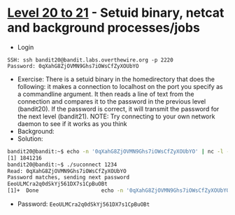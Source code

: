 # [Level 20 to 21](https://overthewire.org/wargames/bandit/bandit21.html) - Setuid binary, netcat and background processes/jobs

- Login
```
SSH: ssh bandit20@bandit.labs.overthewire.org -p 2220
Password: 0qXahG8ZjOVMN9Ghs7iOWsCfZyXOUbYO
```
- Exercise: There is a setuid binary in the homedirectory that does the following: it makes a connection to localhost on the port you specify as a commandline argument. It then reads a line of text from the connection and compares it to the password in the previous level (bandit20). If the password is correct, it will transmit the password for the next level (bandit21). NOTE: Try connecting to your own network daemon to see if it works as you think
- Background:
- Solution:
```bash
bandit20@bandit:~$ echo -n '0qXahG8ZjOVMN9Ghs7iOWsCfZyXOUbYO' | nc -l -p 1234 &
[1] 1841216
bandit20@bandit:~$ ./suconnect 1234
Read: 0qXahG8ZjOVMN9Ghs7iOWsCfZyXOUbYO
Password matches, sending next password
EeoULMCra2q0dSkYj561DX7s1CpBuOBt
[1]+  Done                    echo -n '0qXahG8ZjOVMN9Ghs7iOWsCfZyXOUbYO' | nc -l -p 1234

```
- Password: `EeoULMCra2q0dSkYj561DX7s1CpBuOBt`
